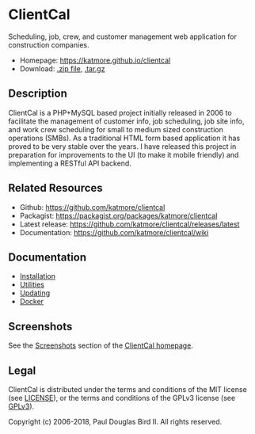 # ClientCal
Scheduling, job, crew, and customer management web application for construction companies.
 * Homepage: https://katmore.github.io/clientcal
 * Download: [.zip file](https://github.com/katmore/clientcal/zipball/latest-release), [.tar.gz](https://github.com/katmore/clientcal/tarball/latest-release)

## Description
ClientCal is a PHP+MySQL based project initially released in 2006 to facilitate the management of customer info, job scheduling, job site info, and work crew scheduling for small to medium sized construction operations (SMBs). As a traditional HTML form based application it has proved to be very stable over the years. I have released this project in preparation for improvements to the UI (to make it mobile friendly) and implementing a RESTful API backend.

## Related Resources
 * Github: https://github.com/katmore/clientcal
 * Packagist: https://packagist.org/packages/katmore/clientcal
 * Latest release: https://github.com/katmore/clientcal/releases/latest
 * Documentation: https://github.com/katmore/clientcal/wiki

## Documentation
 * [Installation](https://github.com/katmore/clientcal/wiki/Installation)
 * [Utilities](https://github.com/katmore/clientcal/wiki/Utilities)
 * [Updating](https://github.com/katmore/clientcal/wiki/Updating)
 * [Docker](https://github.com/katmore/clientcal/wiki/Docker)

## Screenshots
See the [Screenshots](https://katmore.github.io/clientcal/#screenshots) section of the [ClientCal homepage](https://katmore.github.io/clientcal/#screenshots).

## Legal
ClientCal is distributed under the terms and conditions of the MIT license (see [LICENSE](/LICENSE)), or the terms and conditions of the GPLv3 license (see [GPLv3](/GPLv3)).

Copyright (c) 2006-2018, Paul Douglas Bird II.
All rights reserved.
